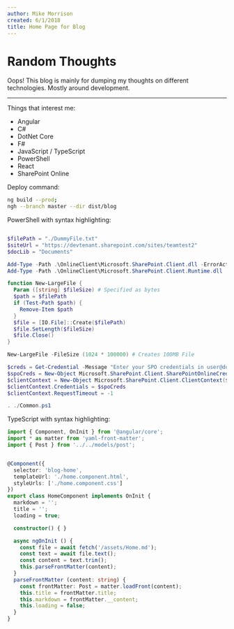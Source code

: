 ```yaml
---
author: Mike Morrison
created: 6/1/2018
title: Home Page for Blog
---
```


# Random Thoughts #
Oops!
This blog is mainly for dumping my thoughts on different technologies.  Mostly around development.

---

Things that interest me:

* Angular
* C#
* DotNet Core
* F#
* JavaScript / TypeScript
* PowerShell
* React
* SharePoint Online

Deploy command:

```bash
ng build --prod;
ngh --branch master --dir dist/blog
```

PowerShell with syntax highlighting:

```powershell

$filePath = "./DummyFile.txt"
$siteUrl = "https://devtenant.sharepoint.com/sites/teamtest2"
$docLib = "Documents"

Add-Type -Path .\OnlineClient\Microsoft.SharePoint.Client.dll -ErrorAction Stop
Add-Type -Path .\OnlineClient\Microsoft.SharePoint.Client.Runtime.dll  -ErrorAction Stop

function New-LargeFile {
  Param ([string] $fileSize) # Specified as bytes
  $path = $filePath
  if (Test-Path $path) {
    Remove-Item $path
  }
  $file = [IO.File]::Create($filePath)
  $file.SetLength($fileSize)
  $file.Close()
}

New-LargeFile -FileSize (1024 * 100000) # Creates 100MB File

$creds = Get-Credential -Message "Enter your SPO credentials in user@domain.com format."
$spoCreds = New-Object Microsoft.SharePoint.Client.SharePointOnlineCredentials($creds.UserName, $creds.Password)
$clientContext = New-Object Microsoft.SharePoint.Client.ClientContext($siteUrl)
$clientContext.Credentials = $spoCreds
$clientContext.RequestTimeout = -1

. ./Common.ps1

```

TypeScript with syntax highlighting:

```typescript
import { Component, OnInit } from '@angular/core';
import * as matter from 'yaml-front-matter';
import { Post } from '../../models/post';


@Component({
  selector: 'blog-home',
  templateUrl: './home.component.html',
  styleUrls: ['./home.component.css']
})
export class HomeComponent implements OnInit {
  markdown = '';
  title = '';
  loading = true;

  constructor() { }

  async ngOnInit () {
    const file = await fetch('/assets/Home.md');
    const text = await file.text();
    const content = text.trim();
    this.parseFrontMatter(content);
  }
  parseFrontMatter (content: string) {
    const frontMatter: Post = matter.loadFront(content);
    this.title = frontMatter.title;
    this.markdown = frontMatter.__content;
    this.loading = false;
  }
}

```
